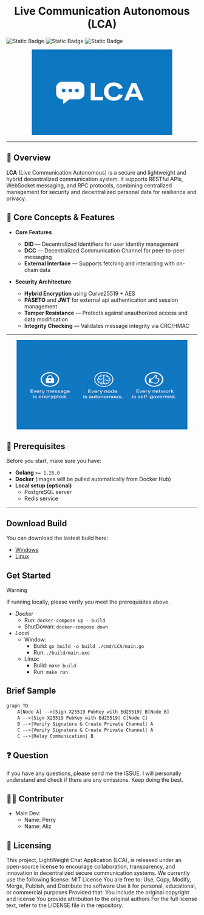 <h1 align="center"><strong>Live Communication Autonomous (LCA)</strong></h1>
<img alt="Static Badge" src="https://img.shields.io/badge/open-source-insight?link=https%3A%2F%2Fdeps.dev%2Fgo%2Fgithub.com%252Fwang900115%252FLCA%2Fv1.1.1"> <img alt="Static Badge" src="https://img.shields.io/badge/golang-org-blue?link=https%3A%2F%2Fpkg.go.dev%2Fgithub.com%2Fwang900115%2FLCA"> <img alt="Static Badge" src="https://img.shields.io/badge/DID-red?link=https%3A%2F%2Fwww.w3.org%2Fns%2Fdid%2F">


<p align="center">
  <img src="assets/inside.png" alt="LCA Banner" height="225" width="370" />
</p>

---

## 📌 Overview
**LCA** (Live Communication Autonomous) is a secure and lightweight and hybrid decentralized communication system.
It supports RESTful APIs, WebSocket messaging, and RPC protocols, combining centralized management for security
and decentralized personal data for resilience and privacy.

## 🧠 Core Concepts & Features
- **Core Features**
  - **DID** — Decentralized Identifiers for user identity management
  - **DCC**  — Decentralized Communication Channel for peer-to-peer messaging
  - **External Interface** — Supports fetching and interacting with on-chain data

- **Security Architecture**
  - **Hybrid Encryption** using Curve25519 + AES
  - **PASETO** and **JWT** for external api authentication and session management  
  - **Tamper Resistance** — Protects against unauthorized access and data modification
  - **Integrity Checking**  — Validates message integrity via CRC/HMAC
---

<p align="center">
  <img src="assets/banner.png" alt="LCA Banner" height="235" width="450" />
</p>


## 🔧 Prerequisites
Before you start, make sure you have:

- **Golang** `>= 1.25.0`
- **Docker** (images will be pulled automatically from Docker Hub)
- **Local setup (optional)**  
  - PostgreSQL server  
  - Redis service  

---
## Download Build 

You can download the lastest build here:
  - [Windows](https://github.com/wang900115/LCA/releases/latest/download/main.exe)
  - [Linux](https://github.com/wang900115/LCA/releases/latest/download/main)

## Get Started
> [!WARNING]  
> If running locally, please verify you meet the prerequisites above. 
  - *Docker*
    -  Run:  `docker-compose up --build`
    -  ShutDowan:  `docker-compose down`
  - *Local* 
    - Window: 
      -  Build: `go build -o build ./cmd/LCA/main.go`
      -  Run: `./build/main.exe`
    - Linux:
      -  Build: `make build`
      -  Run: `make run`
## Brief Sample 
``` mermaid
graph TD
    A[Node A] -->|Sign X25519 PubKey with Ed25519| B[Node B]
    A -->|Sign X25519 PubKey with Ed25519| C[Node C]
    B -->|Verify Signature & Create Private Channel| A
    C -->|Verify Signature & Create Private Channel| A
    C -->|Relay Communication| B
```

## ❓ Question
  If you have any questions, please send me the ISSUE. I will personally understand and check if there are any omissions. Keep doing the best.

## 👨‍💻 Contributer
  - Main Dev: 
    - Name: Perry
    - Name: Aliz
## 📄 Licensing
  This project, LightWeight Chat Application (LCA), is released under an open-source license to encourage collaboration, transparency, and innovation in decentralized secure communication systems. We currently use the following license: MIT License You are free to: Use, Copy, Modify, Merge, Publish, and Distribute the software Use it for personal, educational, or commercial purposes Provided that: You include the original copyright and license You provide attribution to the original authors For the full license text, refer to the LICENSE file in the repository.